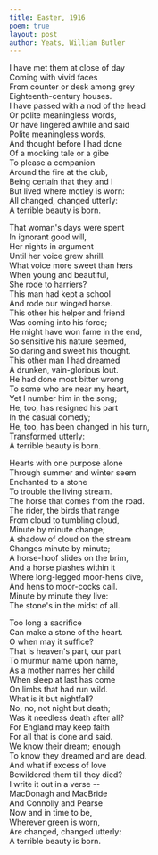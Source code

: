 ```yaml
---
title: Easter, 1916
poem: true
layout: post
author: Yeats, William Butler
---
```

I have met them at close of day  
Coming with vivid faces  
From counter or desk among grey  
Eighteenth-century houses.  
I have passed with a nod of the head  
Or polite meaningless words,  
Or have lingered awhile and said  
Polite meaningless words,  
And thought before I had done  
Of a mocking tale or a gibe  
To please a companion  
Around the fire at the club,  
Being certain that they and I  
But lived where motley is worn:  
All changed, changed utterly:  
A terrible beauty is born.  

That woman's days were spent  
In ignorant good will,  
Her nights in argument  
Until her voice grew shrill.  
What voice more sweet than hers  
When young and beautiful,  
She rode to harriers?  
This man had kept a school  
And rode our winged horse.  
This other his helper and friend  
Was coming into his force;  
He might have won fame in the end,  
So sensitive his nature seemed,  
So daring and sweet his thought.  
This other man I had dreamed  
A drunken, vain-glorious lout.  
He had done most bitter wrong  
To some who are near my heart,  
Yet I number him in the song;  
He, too, has resigned his part  
In the casual comedy;  
He, too, has been changed in his turn,  
Transformed utterly:  
A terrible beauty is born.  

Hearts with one purpose alone  
Through summer and winter seem  
Enchanted to a stone  
To trouble the living stream.  
The horse that comes from the road.  
The rider, the birds that range  
From cloud to tumbling cloud,  
Minute by minute change;  
A shadow of cloud on the stream  
Changes minute by minute;  
A horse-hoof slides on the brim,  
And a horse plashes within it  
Where long-legged moor-hens dive,  
And hens to moor-cocks call.  
Minute by minute they live:  
The stone's in the midst of all.  

Too long a sacrifice  
Can make a stone of the heart.  
O when may it suffice?  
That is heaven's part, our part  
To murmur name upon name,  
As a mother names her child  
When sleep at last has come  
On limbs that had run wild.  
What is it but nightfall?  
No, no, not night but death;  
Was it needless death after all?  
For England may keep faith  
For all that is done and said.  
We know their dream; enough  
To know they dreamed and are dead.  
And what if excess of love  
Bewildered them till they died?  
I write it out in a verse --  
MacDonagh and MacBride  
And Connolly and Pearse  
Now and in time to be,  
Wherever green is worn,  
Are changed, changed utterly:  
A terrible beauty is born.

